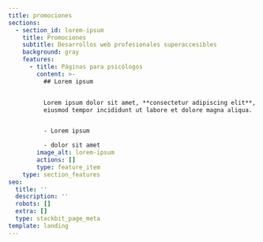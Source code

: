 ```yaml
---
title: promociones
sections:
  - section_id: lorem-ipsum
    title: Promociones
    subtitle: Desarrollos web profesionales superaccesibles
    background: gray
    features:
      - title: Páginas para psicólogos
        content: >-
          ## Lorem ipsum


          Lorem ipsum dolor sit amet, **consectetur adipiscing elit**, sed do
          eiusmod tempor incididunt ut labore et dolore magna aliqua.


          - Lorem ipsum

          - dolor sit amet
        image_alt: lorem-ipsum
        actions: []
        type: feature_item
    type: section_features
seo:
  title: ''
  description: ''
  robots: []
  extra: []
  type: stackbit_page_meta
template: landing
---
```

